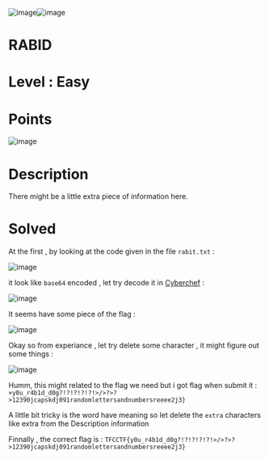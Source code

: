 
![image](https://github.com/Kayiyan/CTF_Team/assets/126185640/385ff454-e123-4b0f-8e6b-96b0a76628b0)![image](https://github.com/Kayiyan/CTF_Team/assets/126185640/f3ddc8a8-61e4-48b9-b664-01b98a4cb932)

# RABID
# Level : Easy
# Points 

![image](https://github.com/Kayiyan/CTF/assets/126185640/de7402cc-cd88-4d23-9834-4895d9318ccf)

# Description #

There might be a little extra piece of information here.

# Solved #

At the first , by looking at the code given in the file `rabit.txt` : 

![image](https://github.com/Kayiyan/CTF_Team/assets/126185640/aade6db4-2903-45aa-9da3-7a70b9084ac6)

it look like `base64` encoded , let try decode it in [Cyberchef](https://gchq.github.io/CyberChef/) :

![image](https://github.com/Kayiyan/CTF_Team/assets/126185640/7fdfe205-5e8e-4e77-bfa3-a930439e8d33)

It seems have some piece of the flag : 

![image](https://github.com/Kayiyan/CTF_Team/assets/126185640/eecaad6a-1081-491c-b625-165b2fae32d3)

Okay so from experiance , let try delete some character , it might figure out some things : 

![image](https://github.com/Kayiyan/CTF_Team/assets/126185640/1f9151e7-e0d2-4240-b765-d25777d2c624)

Humm, this might related to the flag we need but i got flag when submit it : `×y0u_r4b1d_d0g?!?!?!?!?!>/>?>?>12390jcapskdj091randomlettersandnumbersreeee2j3}` 

A little bit tricky is the word have meaning so let delete the 
`extra` characters like extra from the Description information 

Finnally , the correct flag is : `TFCCTF{y0u_r4b1d_d0g?!?!?!?!?!>/>?>?>12390jcapskdj091randomlettersandnumbersreeee2j3}`


